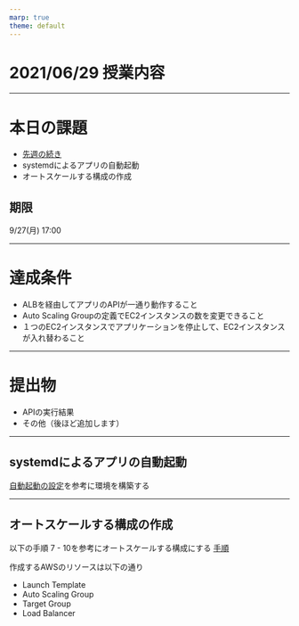 ```yaml
---
marp: true
theme: default
---
```

# 2021/06/29 授業内容

---
# 本日の課題
* [先週の続き](../0615/README.md)
* systemdによるアプリの自動起動
* オートスケールする構成の作成

## 期限
9/27(月) 17:00

---
# 達成条件
* ALBを経由してアプリのAPIが一通り動作すること
* Auto Scaling Groupの定義でEC2インスタンスの数を変更できること
* １つのEC2インスタンスでアプリケーションを停止して、EC2インスタンスが入れ替わること

---
# 提出物
* APIの実行結果
* その他（後ほど追加します）

---
## systemdによるアプリの自動起動
[自動起動の設定](../HowToBuildApp.md)を参考に環境を構築する

---
## オートスケールする構成の作成
  以下の手順 7 - 10を参考にオートスケールする構成にする
  [手順](https://github.com/cupperservice/aws-tutorial)

作成するAWSのリソースは以下の通り
* Launch Template
* Auto Scaling Group
* Target Group
* Load Balancer
